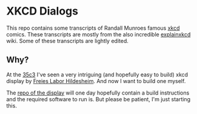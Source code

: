 XKCD Dialogs
============

This repo contains some transcripts of Randall Munroes famous [xkcd][] comics.
These transcripts are mostly from the also incredible [explainxkcd][] wiki.
Some of these transcripts are lightly edited.

Why?
----

At the [35c3][] I've seen a very intriguing (and hopefully easy to build)
xkcd display by [Freies Labor Hildesheim][freieslabor]. And now I want to build
one myself.

The [repo of the display][display] will one day hopefully contain a build
instructions and the required software to run is. But please be patient, I'm
just starting this.



[xkcd]: https://xkcd.com
[explainxkcd]: https://www.explainxkcd.com/wiki/index.php/Main_Page
[display]: https://github.com/holgi/xkcd_display
[35c3]: https://events.ccc.de/congress/2018/wiki/index.php/Main_Page
[freieslabor]: https://blog.freieslabor.org
